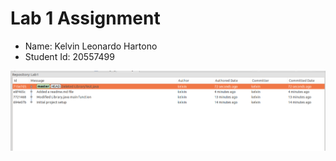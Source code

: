 # Lab 1 Assignment
- Name: Kelvin Leonardo Hartono
- Student Id: 20557499

![alt text](./Lab1_history.png)